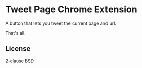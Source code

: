 # Tweet Page Chrome Extension

A button that lets you tweet the current page and url.

That's all.

## License

2-clause BSD
